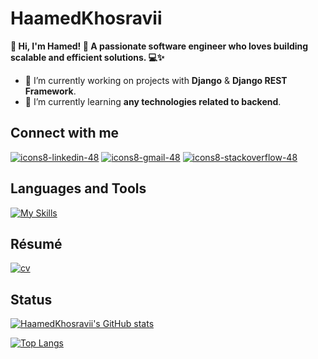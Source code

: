 # HaamedKhosravii

**👋 Hi, I'm Hamed! 🚀 A passionate software engineer who loves building scalable and efficient solutions. 💻✨**

- 🔭 I’m currently working on projects with **Django** & **Django REST Framework**.
- 🌱 I’m currently learning **any technologies related to backend**.


## Connect with me
[![icons8-linkedin-48](https://user-images.githubusercontent.com/74541595/179397144-552658c1-0a28-46b5-be2b-3fbf85ace9d8.png)](https://www.linkedin.com/in/hmdkhsrvee)
[![icons8-gmail-48](https://user-images.githubusercontent.com/74541595/179397245-37cdb849-4283-4f70-956c-f2e739e44401.png)](mailto:hamedkhosravi.work@gmail.com)
[![icons8-stackoverflow-48](https://user-images.githubusercontent.com/74541595/208392168-91b0449f-d986-4799-9745-5bffba469a26.png)](https://stackoverflow.com/users/20813604/hamed-khosravi)


## Languages and Tools
[![My Skills](https://skillicons.dev/icons?i=py,django,postgres,mysql,redis,linux,git,docker," )](https://skillicons.dev)


## Résumé
[![cv](https://user-images.githubusercontent.com/74541595/180615167-4281c951-07e0-4350-be9b-63f8836b7f70.png)](https://drive.google.com/file/d/1rZ31kt7ZKaIxHDH1Jqu5E6lsrU3buPHE/view?usp=sharing)


## Status
[![HaamedKhosravii's GitHub stats](https://github-readme-stats.vercel.app/api?username=HaamedKhosravii)](https://github.com/anuraghazra/github-readme-stats)

[![Top Langs](https://github-readme-stats.vercel.app/api/top-langs/?username=HaamedKhosravii&hide=javascript,html,css,scss&layout=compact)](https://github.com/anuraghazra/github-readme-stats)
